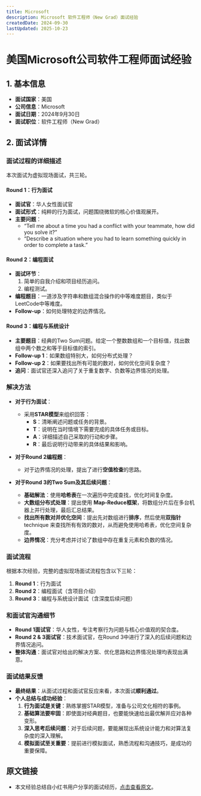 ```yaml
---
title: Microsoft
description: Microsoft 软件工程师（New Grad）面试经验
createdDate: 2024-09-30
lastUpdated: 2025-10-23
---
```

# 美国Microsoft公司软件工程师面试经验

## 1. 基本信息
- **面试国家**：美国
- **公司信息**：Microsoft
- **面试日期**：2024年9月30日
- **面试职位**：软件工程师（New Grad）

## 2. 面试详情

### 面试过程的详细描述

本次面试为虚拟现场面试，共三轮。

#### Round 1：行为面试
- **面试官**：华人女性面试官
- **面试形式**：纯粹的行为面试，问题围绕微软的核心价值观展开。
- **主要问题**：
    - “Tell me about a time you had a conflict with your teammate, how did you solve it?”
    - “Describe a situation where you had to learn something quickly in order to complete a task.”

#### Round 2：编程面试
- **面试环节**：
    1.  简单的自我介绍和项目经历追问。
    2.  编程测试。
- **编程题目**：一道涉及字符串和数组混合操作的中等难度题目，类似于LeetCode中等难度。
- **Follow-up**：如何处理特定的边界情况。

#### Round 3：编程与系统设计
- **主要题目**：经典的Two Sum问题。给定一个整数数组和一个目标值，找出数组中两个数之和等于目标值的索引。
- **Follow-up 1**：如果数组特别大，如何分布式处理？
- **Follow-up 2**：如果要找出所有可能的数对，如何优化空间复杂度？
- **追问**：面试官还深入追问了关于重复数字、负数等边界情况的处理。

### 解决方法

- **对于行为面试**：
    - 采用**STAR模型**来组织回答：
        - **S**：清晰阐述问题或任务的背景。
        - **T**：说明在当时情境下需要完成的具体任务或目标。
        - **A**：详细描述自己采取的行动和步骤。
        - **R**：最后说明行动带来的具体结果和影响。

- **对于Round 2编程题**：
    - 对于边界情况的处理，提出了进行**空值检查**的思路。

- **对于Round 3的Two Sum及其后续问题**：
    - **基础解法**：使用**哈希表**在一次遍历中完成查找，优化时间复杂度。
    - **大数组分布式处理**：提出使用 **Map-Reduce框架**，将数组分片后在多台机器上并行处理，最后汇总结果。
    - **找出所有数对并优化空间**：提出先对数组进行**排序**，然后使用**双指针** technique 来查找所有有效的数对，从而避免使用哈希表，优化空间复杂度。
    - **边界情况**：充分考虑并讨论了数组中存在重复元素和负数的情况。

### 面试流程
根据本次经验，完整的虚拟现场面试流程包含以下三轮：
1.  **Round 1**：行为面试
2.  **Round 2**：编程面试（含项目介绍）
3.  **Round 3**：编程与系统设计面试（含深度后续问题）

### 和面试官沟通细节
- **Round 1面试官**：华人女性，专注考察行为问题与核心价值观的契合度。
- **Round 2 & 3面试官**：技术面试官，在Round 3中进行了深入的后续问题和边界情况追问。
- **整体沟通**：面试官对给出的解决方案、优化思路和边界情况处理均表现出满意。

### 面试结果反馈
- **最终结果**：从面试过程和面试官反应来看，本次面试**顺利通过**。
- **个人总结与成功经验**：
    1.  **行为面试是关键**：熟练掌握STAR模型，准备与公司文化相符的事例。
    2.  **基础算法要牢固**：即使面对经典题目，也要能快速给出最优解并应对各种变形。
    3.  **深入思考后续问题**：对于后续问题，要能展现出系统设计能力和对算法复杂度的深入理解。
    4.  **模拟面试至关重要**：提前进行模拟面试，熟悉流程和沟通技巧，是成功的重要保障。

## 原文链接
- 本文经验总结自小红书用户分享的面试经历，[点击查看原文](https://www.xiaohongshu.com/explore/68dd69590000000004004530?xsec_token=ABthuGjPcT4jBDnJ6hAfwx-xt2iyVzrc3rCtlevFZSRDA=&xsec_source=pc_search&source=web_search_result_notes)。
